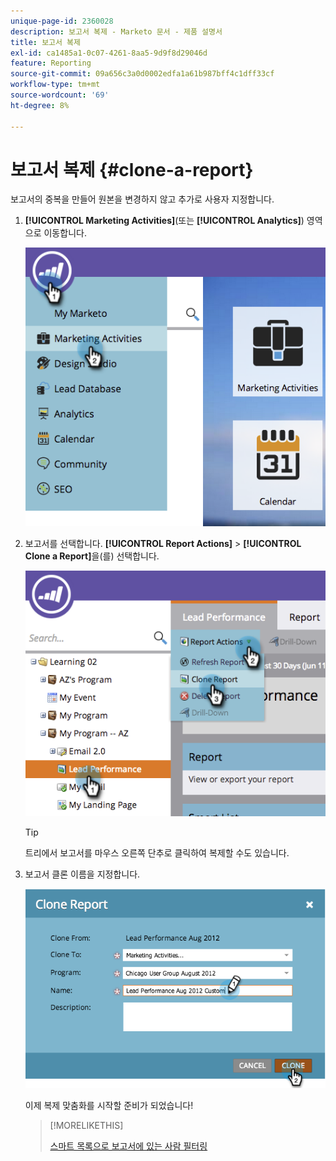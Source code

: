 ```yaml
---
unique-page-id: 2360028
description: 보고서 복제 - Marketo 문서 - 제품 설명서
title: 보고서 복제
exl-id: ca1485a1-0c07-4261-8aa5-9d9f8d29046d
feature: Reporting
source-git-commit: 09a656c3a0d0002edfa1a61b987bff4c1dff33cf
workflow-type: tm+mt
source-wordcount: '69'
ht-degree: 8%

---
```


# 보고서 복제 {#clone-a-report}

보고서의 중복을 만들어 원본을 변경하지 않고 추가로 사용자 지정합니다.

1. **[!UICONTROL Marketing Activities]**(또는 **[!UICONTROL Analytics]**) 영역으로 이동합니다.

   ![](assets/image2014-9-16-14-3a23-3a46.png)

1. 보고서를 선택합니다. **[!UICONTROL Report Actions]** > **[!UICONTROL Clone a Report]**&#x200B;을(를) 선택합니다.

   ![](assets/image2014-9-16-14-3a23-3a53.png)

   >[!TIP]
   >
   >트리에서 보고서를 마우스 오른쪽 단추로 클릭하여 복제할 수도 있습니다.

1. 보고서 클론 이름을 지정합니다.

   ![](assets/image2014-9-16-14-3a23-3a57.png)

   이제 복제 맞춤화를 시작할 준비가 되었습니다!

   >[!MORELIKETHIS]
   >
   >[스마트 목록으로 보고서에 있는 사람 필터링](/help/marketo/product-docs/reporting/basic-reporting/editing-reports/filter-people-in-a-report-with-a-smart-list.md)
